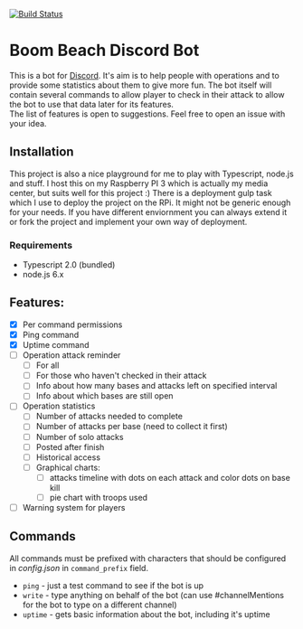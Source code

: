 [![Build Status](https://travis-ci.org/ipatalas/bb-discordbot.svg?branch=master)](https://travis-ci.org/ipatalas/bb-discordbot)

# Boom Beach Discord Bot
This is a bot for [Discord](https://discordapp.com/). It's aim is to help people with operations and to provide some statistics about them to give more fun. The bot itself will contain several commands to allow player to check in their attack to allow the bot to use that data later for its features.  
The list of features is open to suggestions. Feel free to open an issue with your idea.

## Installation

This project is also a nice playground for me to play with Typescript, node.js and stuff. I host this on my Raspberry PI 3 which is actually my media center, but suits well for this project :) There is a deployment gulp task which I use to deploy the project on the RPi. It might not be generic enough for your needs. If you have different enviornment you can always extend it or fork the project and implement your own way of deployment.

### Requirements
- Typescript 2.0 (bundled)
- node.js 6.x 

## Features:
- [x] Per command permissions
- [x] Ping command
- [x] Uptime command
- [ ] Operation attack reminder
  - [ ] For all
  - [ ] For those who haven't checked in their attack
  - [ ] Info about how many bases and attacks left on specified interval
  - [ ] Info about which bases are still open
- [ ] Operation statistics
  - [ ] Number of attacks needed to complete
  - [ ] Number of attacks per base (need to collect it first)
  - [ ] Number of solo attacks
  - [ ] Posted after finish
  - [ ] Historical access
  - [ ] Graphical charts:
    - [ ] attacks timeline with dots on each attack and color dots on base kill
    - [ ] pie chart with troops used
- [ ] Warning system for players

## Commands

All commands must be prefixed with characters that should be configured in _config.json_ in `command_prefix` field.

- `ping` - just a test command to see if the bot is up
- `write` - type anything on behalf of the bot (can use #channelMentions for the bot to type on a different channel)
- `uptime` - gets basic information about the bot, including it's uptime
